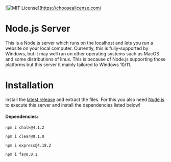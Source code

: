 [![MIT License](https://img.shields.io/badge/License-MIT-green.svg)](https://choosealicense.com/
# Node.js Server
This is a Node.js server which runs on the localhost and lets you run a website on your local computer.
Currently, this is fully-supported by Windows, but it may well run on other operating systems such as MacOS and some distributions of linux. This is because of Node.js supporting those platforms but this server it mainly tailored to Windows 10/11.

# Installation

Install the [latest release](https://github.com/SeaJourney/node-server/releases/tag/v1.0.1) and extract the files. For this you also need [Node.js](https://nodejs.org/en/download) to execute this server and install the dependencies listed below!
#### Dependencies:
```node
npm i chalk@4.1.2
```
```node
npm i clear@0.1.0
```
```node
npm i express@4.18.2
```
```node
npm i fs@0.0.1
```
